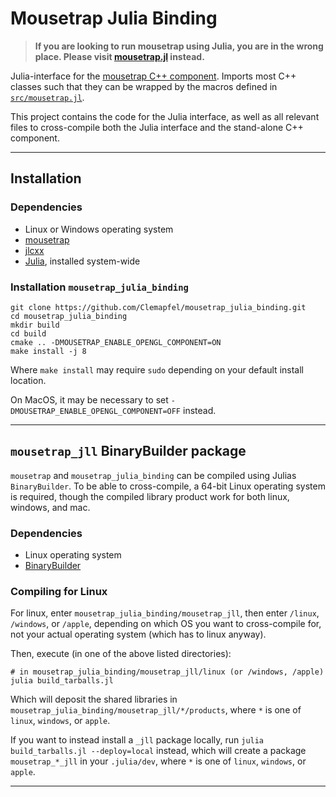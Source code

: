 # Mousetrap Julia Binding

> **If you are looking to run mousetrap using Julia, you are in the wrong place. Please visit [mousetrap.jl](https://github.com/Clemapfel/mousetrap.jl) instead.**

 Julia-interface for the [mousetrap C++ component](https://github.com/Clemapfel/mousetrap). Imports most C++ classes such 
that they can be wrapped by the macros defined in [`src/mousetrap.jl`](https://github.com/Clemapfel/mousetrap.jl/blob/main/src/mousetrap.jl).

This project contains the code for the Julia interface, as well as all relevant files to cross-compile both the Julia interface and the stand-alone C++ component.

---

## Installation

### Dependencies

+ Linux or Windows operating system
+ [mousetrap](https://github.com/Clemapfel/mousetrap)
+ [jlcxx](https://github.com/JuliaInterop/libcxxwrap-julia)
+ [Julia](https://julialang.org/downloads/), installed system-wide

### Installation `mousetrap_julia_binding`

```
git clone https://github.com/Clemapfel/mousetrap_julia_binding.git
cd mousetrap_julia_binding
mkdir build
cd build
cmake .. -DMOUSETRAP_ENABLE_OPENGL_COMPONENT=ON
make install -j 8
```
Where `make install` may require `sudo` depending on your default install location.

On MacOS, it may be necessary to set `-DMOUSETRAP_ENABLE_OPENGL_COMPONENT=OFF` instead.

---

## `mousetrap_jll` BinaryBuilder package

`mousetrap` and `mousetrap_julia_binding` can be compiled using Julias `BinaryBuilder`. To be able to cross-compile, a 64-bit Linux operating system is required, though the compiled library product work for both linux, windows, and mac. 

### Dependencies

+ Linux operating system
+ [BinaryBuilder](https://github.com/JuliaPackaging/BinaryBuilder.jl)

### Compiling for Linux

For linux, enter `mousetrap_julia_binding/mousetrap_jll`, then enter `/linux`, `/windows`, or `/apple`, depending on which OS you want to cross-compile for, not your actual operating system (which has to linux anyway).

Then, execute (in one of the above listed directories):

```
# in mousetrap_julia_binding/mousetrap_jll/linux (or /windows, /apple)
julia build_tarballs.jl
```

Which will deposit the shared libraries in `mousetrap_julia_binding/mousetrap_jll/*/products`, where `*` is one of `linux`, `windows`, or `apple`.

If you want to instead install a `_jll` package locally, run `julia build_tarballs.jl --deploy=local` instead, which will create a package `mousetrap_*_jll` in your `.julia/dev`, where `*` is one of `linux`, `windows`, or `apple`.

---

